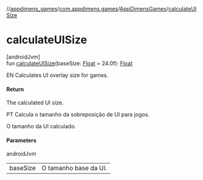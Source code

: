 //[appdimens_games](../../../index.md)/[com.appdimens.games](../index.md)/[AppDimensGames](index.md)/[calculateUISize](calculate-u-i-size.md)

# calculateUISize

[androidJvm]\
fun [calculateUISize](calculate-u-i-size.md)(baseSize: [Float](https://kotlinlang.org/api/core/kotlin-stdlib/kotlin/-float/index.html) = 24.0f): [Float](https://kotlinlang.org/api/core/kotlin-stdlib/kotlin/-float/index.html)

EN Calculates UI overlay size for games.

#### Return

The calculated UI size.

PT Calcula o tamanho da sobreposição de UI para jogos.

O tamanho da UI calculado.

#### Parameters

androidJvm

| | |
|---|---|
| baseSize | O tamanho base da UI. |